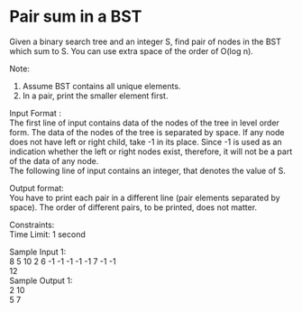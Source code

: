 # Pair sum in a BST




Given a binary search tree and an integer S, find pair of nodes in the BST which sum to S. You can use extra space of the order of O(log n).              

Note:      
1. Assume BST contains all unique elements.           
2. In a pair, print the smaller element first.

Input Format :              
The first line of input contains data of the nodes of the tree in level order form. The data of the nodes of the tree is separated by space. If any node does not have left or right child, take -1 in its place. Since -1 is used as an indication whether the left or right nodes exist, therefore, it will not be a part of the data of any node.                      
The following line of input contains an integer, that denotes the value of S.               

Output format:               
You have to print each pair in a different line (pair elements separated by space). The order of different pairs, to be printed, does not matter.              

Constraints:          
Time Limit: 1 second                 

Sample Input 1:             
8 5 10 2 6 -1 -1 -1 -1 -1 7 -1 -1          
12        
Sample Output 1:         
2 10           
5 7             


